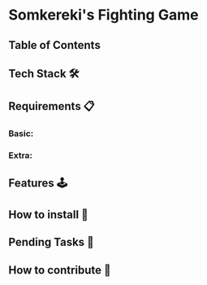 # Somkereki's Fighting Game

## Table of Contents

## Tech Stack 🛠

## Requirements 📋
### Basic:

### Extra:

## Features 🕹️

## How to install 🥷

## Pending Tasks 🧙

## How to contribute 🤝